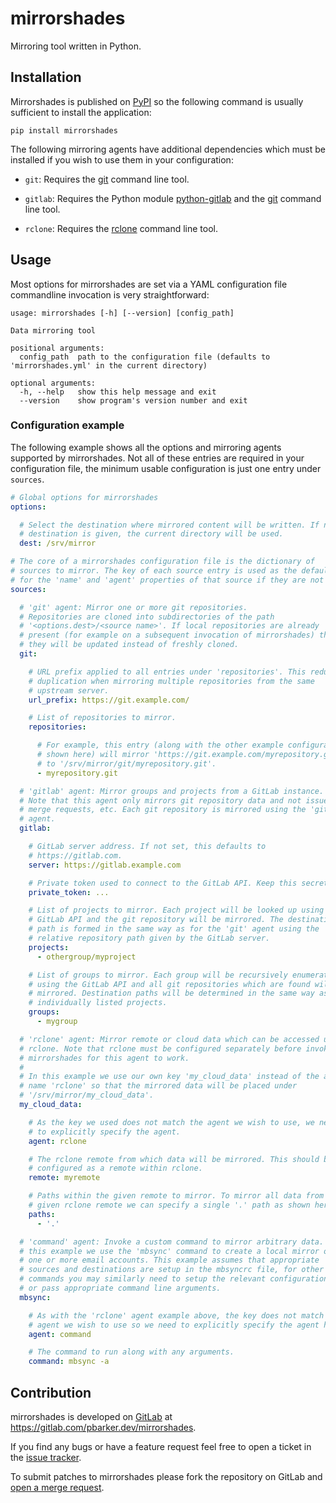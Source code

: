 <!--
Copyright (c) 2020-2021 Paul Barker <paul@pbarker.dev>
SPDX-License-Identifier: CC-BY-4.0
-->

# mirrorshades

Mirroring tool written in Python.

## Installation

Mirrorshades is published on [PyPI](https://pypi.org/) so the following command
is usually sufficient to install the application:

```
pip install mirrorshades
```

The following mirroring agents have additional dependencies which must be
installed if you wish to use them in your configuration:

* `git`: Requires the [git](https://git-scm.com/) command line tool.

* `gitlab`: Requires the Python module [python-gitlab](https://pypi.org/project/python-gitlab/)
  and the [git](https://git-scm.com/) command line tool.

* `rclone`: Requires the [rclone](https://rclone.org/) command line tool.

## Usage

Most options for mirrorshades are set via a YAML configuration file commandline
invocation is very straightforward:

```
usage: mirrorshades [-h] [--version] [config_path]

Data mirroring tool

positional arguments:
  config_path  path to the configuration file (defaults to 'mirrorshades.yml' in the current directory)

optional arguments:
  -h, --help   show this help message and exit
  --version    show program's version number and exit
```

### Configuration example

The following example shows all the options and mirroring agents supported by
mirrorshades. Not all of these entries are required in your configuration file,
the minimum usable configuration is just one entry under `sources`.

```yaml
# Global options for mirrorshades
options:

  # Select the destination where mirrored content will be written. If no
  # destination is given, the current directory will be used.
  dest: /srv/mirror

# The core of a mirrorshades configuration file is the dictionary of
# sources to mirror. The key of each source entry is used as the default
# for the 'name' and 'agent' properties of that source if they are not set.
sources:

  # 'git' agent: Mirror one or more git repositories.
  # Repositories are cloned into subdirectories of the path
  # '<options.dest>/<source name>'. If local repositories are already
  # present (for example on a subsequent invocation of mirrorshades) then
  # they will be updated instead of freshly cloned.
  git:

    # URL prefix applied to all entries under 'repositories'. This reduces
    # duplication when mirroring multiple repositories from the same
    # upstream server.
    url_prefix: https://git.example.com/

    # List of repositories to mirror.
    repositories:

      # For example, this entry (along with the other example configuration
      # shown here) will mirror 'https://git.example.com/myrepository.git'
      # to '/srv/mirror/git/myrepository.git'.
      - myrepository.git

  # 'gitlab' agent: Mirror groups and projects from a GitLab instance.
  # Note that this agent only mirrors git repository data and not issues,
  # merge requests, etc. Each git repository is mirrored using the 'git'
  # agent.
  gitlab:

    # GitLab server address. If not set, this defaults to
    # https://gitlab.com.
    server: https://gitlab.example.com

    # Private token used to connect to the GitLab API. Keep this secret!
    private_token: ...

    # List of projects to mirror. Each project will be looked up using the
    # GitLab API and the git repository will be mirrored. The destination
    # path is formed in the same way as for the 'git' agent using the
    # relative repository path given by the GitLab server.
    projects:
      - othergroup/myproject

    # List of groups to mirror. Each group will be recursively enumerated
    # using the GitLab API and all git repositories which are found will be
    # mirrored. Destination paths will be determined in the same way as for
    # individually listed projects.
    groups:
      - mygroup

  # 'rclone' agent: Mirror remote or cloud data which can be accessed using
  # rclone. Note that rclone must be configured separately before invoking
  # mirrorshades for this agent to work.
  #
  # In this example we use our own key 'my_cloud_data' instead of the agent
  # name 'rclone' so that the mirrored data will be placed under
  # '/srv/mirror/my_cloud_data'.
  my_cloud_data:

    # As the key we used does not match the agent we wish to use, we need
    # to explicitly specify the agent.
    agent: rclone

    # The rclone remote from which data will be mirrored. This should be
    # configured as a remote within rclone.
    remote: myremote

    # Paths within the given remote to mirror. To mirror all data from the
    # given rclone remote we can specify a single '.' path as shown here.
    paths:
      - '.'

  # 'command' agent: Invoke a custom command to mirror arbitrary data. In
  # this example we use the 'mbsync' command to create a local mirror of
  # one or more email accounts. This example assumes that appropriate
  # sources and destinations are setup in the mbsyncrc file, for other
  # commands you may similarly need to setup the relevant configuration
  # or pass appropriate command line arguments.
  mbsync:

    # As with the 'rclone' agent example above, the key does not match the
    # agent we wish to use so we need to explicitly specify the agent here.
    agent: command

    # The command to run along with any arguments.
    command: mbsync -a
```

## Contribution

mirrorshades is developed on [GitLab](https://gitlab.com/) at
<https://gitlab.com/pbarker.dev/mirrorshades>.

If you find any bugs or have a feature request feel free to open a ticket in
the [issue tracker](https://gitlab.com/pbarker.dev/mirrorshades/-/issues).

To submit patches to mirrorshades please fork the repository on GitLab and
[open a merge request](https://gitlab.com/pbarker.dev/mirrorshades/-/merge_requests).
